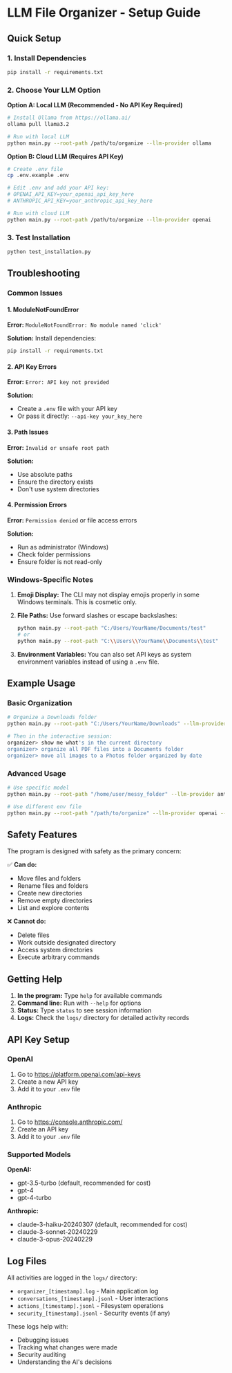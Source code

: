 # LLM File Organizer - Setup Guide

## Quick Setup

### 1. Install Dependencies
```bash
pip install -r requirements.txt
```

### 2. Choose Your LLM Option

**Option A: Local LLM (Recommended - No API Key Required)**
```bash
# Install Ollama from https://ollama.ai/
ollama pull llama3.2

# Run with local LLM
python main.py --root-path /path/to/organize --llm-provider ollama
```

**Option B: Cloud LLM (Requires API Key)**
```bash
# Create .env file
cp .env.example .env

# Edit .env and add your API key:
# OPENAI_API_KEY=your_openai_api_key_here
# ANTHROPIC_API_KEY=your_anthropic_api_key_here

# Run with cloud LLM
python main.py --root-path /path/to/organize --llm-provider openai
```

### 3. Test Installation
```bash
python test_installation.py
```

## Troubleshooting

### Common Issues

#### 1. ModuleNotFoundError
**Error:** `ModuleNotFoundError: No module named 'click'`

**Solution:** Install dependencies:
```bash
pip install -r requirements.txt
```

#### 2. API Key Errors
**Error:** `Error: API key not provided`

**Solution:** 
- Create a `.env` file with your API key
- Or pass it directly: `--api-key your_key_here`

#### 3. Path Issues
**Error:** `Invalid or unsafe root path`

**Solution:**
- Use absolute paths
- Ensure the directory exists
- Don't use system directories

#### 4. Permission Errors
**Error:** `Permission denied` or file access errors

**Solution:**
- Run as administrator (Windows)
- Check folder permissions
- Ensure folder is not read-only

### Windows-Specific Notes

1. **Emoji Display:** The CLI may not display emojis properly in some Windows terminals. This is cosmetic only.

2. **File Paths:** Use forward slashes or escape backslashes:
   ```bash
   python main.py --root-path "C:/Users/YourName/Documents/test"
   # or
   python main.py --root-path "C:\\Users\\YourName\\Documents\\test"
   ```

3. **Environment Variables:** You can also set API keys as system environment variables instead of using a `.env` file.

## Example Usage

### Basic Organization
```bash
# Organize a Downloads folder
python main.py --root-path "C:/Users/YourName/Downloads" --llm-provider openai

# Then in the interactive session:
organizer> show me what's in the current directory
organizer> organize all PDF files into a Documents folder
organizer> move all images to a Photos folder organized by date
```

### Advanced Usage
```bash
# Use specific model
python main.py --root-path "/home/user/messy_folder" --llm-provider anthropic --model claude-3-sonnet-20240229

# Use different env file
python main.py --root-path "/path/to/organize" --llm-provider openai --env-file custom.env
```

## Safety Features

The program is designed with safety as the primary concern:

✅ **Can do:**
- Move files and folders
- Rename files and folders
- Create new directories
- Remove empty directories
- List and explore contents

❌ **Cannot do:**
- Delete files
- Work outside designated directory
- Access system directories
- Execute arbitrary commands

## Getting Help

1. **In the program:** Type `help` for available commands
2. **Command line:** Run with `--help` for options
3. **Status:** Type `status` to see session information
4. **Logs:** Check the `logs/` directory for detailed activity records

## API Key Setup

### OpenAI
1. Go to https://platform.openai.com/api-keys
2. Create a new API key
3. Add it to your `.env` file

### Anthropic
1. Go to https://console.anthropic.com/
2. Create an API key
3. Add it to your `.env` file

### Supported Models

**OpenAI:**
- gpt-3.5-turbo (default, recommended for cost)
- gpt-4
- gpt-4-turbo

**Anthropic:**
- claude-3-haiku-20240307 (default, recommended for cost)
- claude-3-sonnet-20240229
- claude-3-opus-20240229

## Log Files

All activities are logged in the `logs/` directory:
- `organizer_[timestamp].log` - Main application log
- `conversations_[timestamp].jsonl` - User interactions
- `actions_[timestamp].jsonl` - Filesystem operations
- `security_[timestamp].jsonl` - Security events (if any)

These logs help with:
- Debugging issues
- Tracking what changes were made
- Security auditing
- Understanding the AI's decisions
